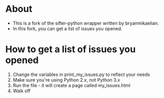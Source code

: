 # About
- This is a fork of the sifter-python wrapper written by bryanmikaelian.
- In this fork, you can get a list of issues you opened.
 
# How to get a list of issues you opened
1. Change the variables in print_my_issues.py to reflect your needs
2. Make sure you're using Python 2.x, not Python 3.x
3. Run the file - it will create a page called my_issues.html
4. Walk off

